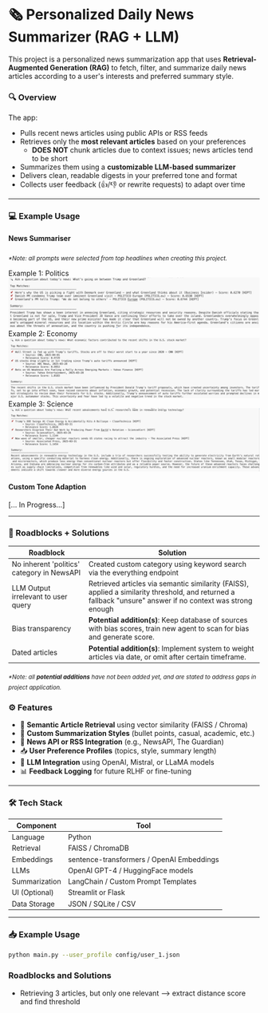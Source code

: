 # 🗞️ Personalized Daily News Summarizer (RAG + LLM)

This project is a personalized news summarization app that uses **Retrieval-Augmented Generation (RAG)** to fetch, filter, and summarize daily news articles according to a user's interests and preferred summary style.

### 🔍 Overview

The app:
- Pulls recent news articles using public APIs or RSS feeds
- Retrieves only the **most relevant articles** based on your preferences
    - **DOES NOT** chunk articles due to context issues; news articles tend to be short
- Summarizes them using a **customizable LLM-based summarizer**
- Delivers clean, readable digests in your preferred tone and format
- Collects user feedback (👍/👎 or rewrite requests) to adapt over time

---
### 💻 Example Usage
#### News Summariser
<sub><i>*Note: all prompts were selected from top headlines when creating this project.</i></sub>

Example 1: Politics
![Example Query 1](images/Example%20Query%201.png)
Example 2: Economy
![Example Query 2](images/Example%20Query%202.png)
Example 3: Science
![Example Query 3](images/Example%20Query%203.png)

#### Custom Tone Adaption
[... In Progress...]

---
### 🔨 Roadblocks + Solutions
| Roadblock      | Solution                                  |
|----------------|-------------------------------------------|
|No inherent 'politics' category in NewsAPI|Created custom category using keyword search via the everything endpoint |
|LLM Output irrelevant to user query| Retrieved articles via semantic similarity (FAISS), applied a similarity threshold, and returned a fallback "unsure" answer if no context was strong enough|
|Bias transparency|**Potential addition(s)**: Keep database of sources with bias scores, train new agent to scan for bias and generate score.|
|Dated articles|**Potential addition(s)**: Implement system to weight articles via date, or omit after certain timeframe.|

<sub><i>*Note: all **potential additions** have not been added yet, and are stated to address gaps in project application.</i></sub>

### ⚙️ Features

- 🔎 **Semantic Article Retrieval** using vector similarity (FAISS / Chroma)
- 🤖 **Custom Summarization Styles** (bullet points, casual, academic, etc.)
- 📰 **News API or RSS Integration** (e.g., NewsAPI, The Guardian)
- 📥 **User Preference Profiles** (topics, style, summary length)
- 🧠 **LLM Integration** using OpenAI, Mistral, or LLaMA models
- 📊 **Feedback Logging** for future RLHF or fine-tuning

---

### 🛠️ Tech Stack

| Component      | Tool                                      |
|----------------|-------------------------------------------|
| Language       | Python                                    |
| Retrieval      | FAISS / ChromaDB                          |
| Embeddings     | sentence-transformers / OpenAI Embeddings |
| LLMs           | OpenAI GPT-4 / HuggingFace models         |
| Summarization  | LangChain / Custom Prompt Templates       |
| UI (Optional)  | Streamlit or Flask                        |
| Data Storage   | JSON / SQLite / CSV                       |

---

### 📥 Example Usage

```bash
python main.py --user_profile config/user_1.json

```
### Roadblocks and Solutions
- Retrieving 3 articles, but only one relevant --> extract distance score and find threshold


